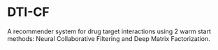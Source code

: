 # DTI-CF
A recommender system for drug target interactions using 2 warm start methods: Neural Collaborative Filtering and Deep Matrix Factorization.
